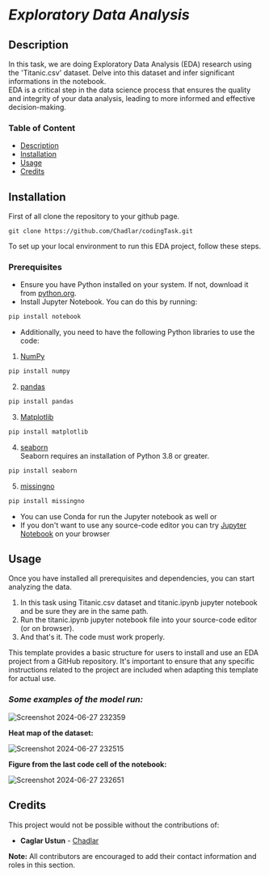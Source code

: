 # *Exploratory Data Analysis*

## Description
  In this task, we are doing Exploratory Data Analysis (EDA) research using the 'Titanic.csv' dataset. Delve into this dataset and infer significant informations in the notebook.  
  EDA is a critical step in the data science process that ensures the quality and integrity of your data analysis, leading to more informed and effective decision-making.

### Table of Content
* [Description](https://github.com/Chadlar/codingTasks/blob/main/README.md#description)   
* [Installation](https://github.com/Chadlar/codingTasks/blob/main/README.md#installation)   
* [Usage](https://github.com/Chadlar/codingTasks/blob/main/README.md#usage)   
* [Credits](https://github.com/Chadlar/codingTasks/blob/main/README.md#credits)   


## Installation
First of all clone the repository to your github page.
```
git clone https://github.com/Chadlar/codingTask.git
```

To set up your local environment to run this EDA project, follow these steps.
### Prerequisites
- Ensure you have Python installed on your system. If not, download it from [python.org](https://www.python.org/downloads/).
- Install Jupyter Notebook. You can do this by running:
```python
pip install notebook
```
- Additionally, you need to have the following Python libraries to use the code:
1. [NumPy](https://numpy.org/) 
```python
pip install numpy
```
2. [pandas](https://pandas.pydata.org/)
```python
pip install pandas
```
3. [Matplotlib](https://matplotlib.org/)
```python
pip install matplotlib
```
4. [seaborn](https://seaborn.pydata.org/)   
Seaborn requires an installation of Python 3.8 or greater.
```python
pip install seaborn
```
5. [missingno](https://pypi.org/project/missingno/)
```python
pip install missingno
```
- You can use Conda for run the Jupyter notebook as well or
- If you don't want to use any source-code editor you can try [Jupyter Notebook](https://jupyter.org/try) on your browser


## Usage 
Once you have installed all prerequisites and dependencies, you can start analyzing the data.
1. In this task using Titanic.csv dataset and titanic.ipynb jupyter notebook and be sure they are in the same path.
2. Run the titanic.ipynb jupyter notebook file into your source-code editor (or on browser).
3. And that's it. The code must work properly.

This template provides a basic structure for users to install and use an EDA project from a GitHub repository. It's important to ensure that any specific instructions related to the project are included when adapting this template for actual use.

### *Some examples of the model run:*

![Screenshot 2024-06-27 232359](https://github.com/Chadlar/codingTasks/assets/163336843/c615e35b-ce2f-413f-84b7-856697e85ce2)

**Heat map of the dataset:**

![Screenshot 2024-06-27 232515](https://github.com/Chadlar/codingTasks/assets/163336843/5fa53e34-4256-4e89-98b0-2be90956291f)

**Figure from the last code cell of the notebook:**

![Screenshot 2024-06-27 232651](https://github.com/Chadlar/codingTasks/assets/163336843/deab8c76-92b9-4af0-be36-44c2accb2327)

## Credits
This project would not be possible without the contributions of:
+ **Caglar Ustun** - [Chadlar](https://github.com/Chadlar)

**Note:** All contributors are encouraged to add their contact information and roles in this section.
